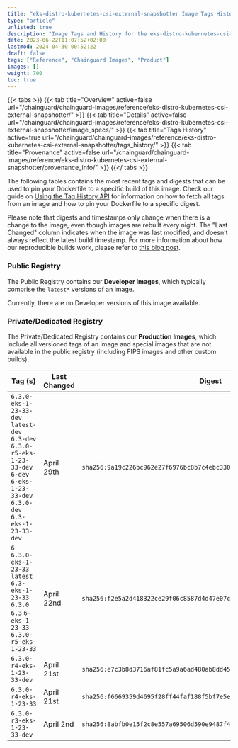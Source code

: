 ```yaml
---
title: "eks-distro-kubernetes-csi-external-snapshotter Image Tags History"
type: "article"
unlisted: true
description: "Image Tags and History for the eks-distro-kubernetes-csi-external-snapshotter Chainguard Image"
date: 2023-06-22T11:07:52+02:00
lastmod: 2024-04-30 00:52:22
draft: false
tags: ["Reference", "Chainguard Images", "Product"]
images: []
weight: 700
toc: true
---
```


{{< tabs >}}
{{< tab title="Overview" active=false url="/chainguard/chainguard-images/reference/eks-distro-kubernetes-csi-external-snapshotter/" >}}
{{< tab title="Details" active=false url="/chainguard/chainguard-images/reference/eks-distro-kubernetes-csi-external-snapshotter/image_specs/" >}}
{{< tab title="Tags History" active=true url="/chainguard/chainguard-images/reference/eks-distro-kubernetes-csi-external-snapshotter/tags_history/" >}}
{{< tab title="Provenance" active=false url="/chainguard/chainguard-images/reference/eks-distro-kubernetes-csi-external-snapshotter/provenance_info/" >}}
{{</ tabs >}}

The following tables contains the most recent tags and digests that can be used to pin your Dockerfile to a specific build of this image. Check our guide on [Using the Tag History API](/chainguard/chainguard-images/using-the-tag-history-api/) for information on how to fetch all tags from an image and how to pin your Dockerfile to a specific digest.

Please note that digests and timestamps only change when there is a change to the image, even though images are rebuilt every night. The "Last Changed" column indicates when the image was last modified, and doesn't always reflect the latest build timestamp. For more information about how our reproducible builds work, please refer to [this blog post](https://www.chainguard.dev/unchained/reproducing-chainguards-reproducible-image-builds).

### Public Registry
The Public Registry contains our **Developer Images**, which typically comprise the `latest*` versions of an image.

Currently, there are no Developer versions of this image available.

### Private/Dedicated Registry
The Private/Dedicated Registry contains our **Production Images**, which include all versioned tags of an image and special images that are not available in the public registry (including FIPS images and other custom builds).

| Tag (s)                                                                                                                                  | Last Changed | Digest                                                                    |
|------------------------------------------------------------------------------------------------------------------------------------------|--------------|---------------------------------------------------------------------------|
|  `6.3.0-eks-1-23-33-dev` `latest-dev` `6.3-dev` `6.3.0-r5-eks-1-23-33-dev` `6-dev` `6-eks-1-23-33-dev` `6.3.0-dev` `6.3-eks-1-23-33-dev` | April 29th   | `sha256:9a19c226bc962e27f6976bc8b7c4ebc3309323dc01f2ef0f942f7e5ee29ebc68` |
|  `6` `6.3.0-eks-1-23-33` `latest` `6.3-eks-1-23-33` `6.3.0` `6.3` `6-eks-1-23-33` `6.3.0-r5-eks-1-23-33`                                 | April 22nd   | `sha256:f2e5a2d418322ce29f06c8587d4d47e07c9ab387e58f375ae1d7c5e34fe2f045` |
|  `6.3.0-r4-eks-1-23-33-dev`                                                                                                              | April 21st   | `sha256:e7c3b8d3716af81fc5a9a6ad480ab8dd45c72185ceeee73bae7db8e61aed6afc` |
|  `6.3.0-r4-eks-1-23-33`                                                                                                                  | April 21st   | `sha256:f6669359d4695f28ff44faf188f5bf7e5e8de8c42ef12486753fca230c4cd5b9` |
|  `6.3.0-r3-eks-1-23-33-dev`                                                                                                              | April 2nd    | `sha256:8abfb0e15f2c8e557a69506d590e9487f4555fdd680eb4da625ef38f12969046` |

